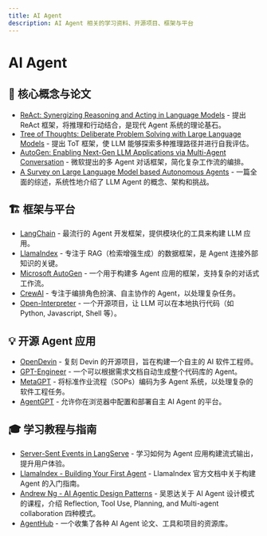 ```yaml
---
title: AI Agent
description: AI Agent 相关的学习资料、开源项目、框架与平台
---
```


# AI Agent

## 📖 核心概念与论文
- [ReAct: Synergizing Reasoning and Acting in Language Models](https://arxiv.org/abs/2210.03629) - 提出 ReAct 框架，将推理和行动结合，是现代 Agent 系统的理论基石。
- [Tree of Thoughts: Deliberate Problem Solving with Large Language Models](https://arxiv.org/abs/2305.10601) - 提出 ToT 框架，使 LLM 能够探索多种推理路径并进行自我评估。
- [AutoGen: Enabling Next-Gen LLM Applications via Multi-Agent Conversation](https://arxiv.org/abs/2308.08155) - 微软提出的多 Agent 对话框架，简化复杂工作流的编排。
- [A Survey on Large Language Model based Autonomous Agents](https://arxiv.org/abs/2308.11432) - 一篇全面的综述，系统性地介绍了 LLM Agent 的概念、架构和挑战。

## 🏗️ 框架与平台
- [LangChain](https://www.langchain.com/) - 最流行的 Agent 开发框架，提供模块化的工具来构建 LLM 应用。
- [LlamaIndex](https://www.llamaindex.ai/) - 专注于 RAG（检索增强生成）的数据框架，是 Agent 连接外部知识的关键。
- [Microsoft AutoGen](https://github.com/microsoft/autogen) - 一个用于构建多 Agent 应用的框架，支持复杂的对话式工作流。
- [CrewAI](https://www.crewai.com/) - 专注于编排角色扮演、自主协作的 Agent，以处理复杂任务。
- [Open-Interpreter](https://github.com/OpenInterpreter/open-interpreter) - 一个开源项目，让 LLM 可以在本地执行代码（如 Python, Javascript, Shell 等）。

## 💡 开源 Agent 应用
- [OpenDevin](https://github.com/OpenDevin/OpenDevin) - 复刻 Devin 的开源项目，旨在构建一个自主的 AI 软件工程师。
- [GPT-Engineer](https://github.com/gpt-engineer-org/gpt-engineer) - 一个可以根据需求文档自动生成整个代码库的 Agent。
- [MetaGPT](https://github.com/geekan/MetaGPT) - 将标准作业流程（SOPs）编码为多 Agent 系统，以处理复杂的软件工程任务。
- [AgentGPT](https://agentgpt.reworkd.ai/) - 允许你在浏览器中配置和部署自主 AI Agent 的平台。

## 🎓 学习教程与指南
- [Server-Sent Events in LangServe](https://blog.langchain.dev/server-sent-events-in-langserve/) - 学习如何为 Agent 应用构建流式输出，提升用户体验。
- [LlamaIndex - Building Your First Agent](https://docs.llamaindex.ai/en/stable/module_guides/deploying/agents/root.html) - LlamaIndex 官方文档中关于构建 Agent 的入门指南。
- [Andrew Ng - AI Agentic Design Patterns](https://www.deeplearning.ai/short-courses/ai-agentic-design-patterns-with-andrew-ng/) - 吴恩达关于 AI Agent 设计模式的课程，介绍 Reflection, Tool Use, Planning, and Multi-agent collaboration 四种模式。
- [AgentHub](https://github.com/ysfbs/AgentHub) - 一个收集了各种 AI Agent 论文、工具和项目的资源库。